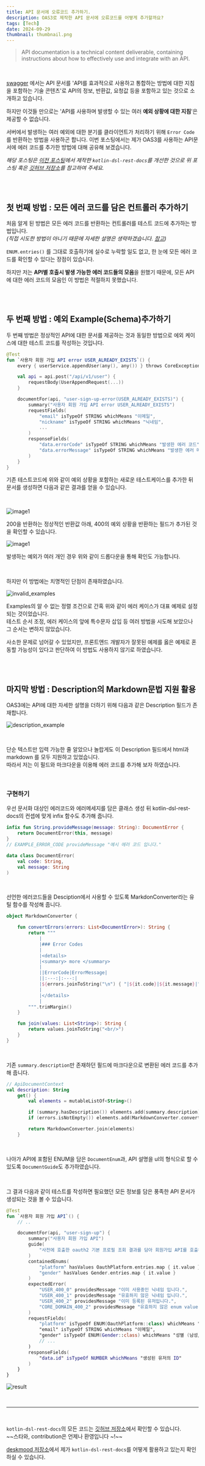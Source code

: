 ```yaml
---
title: API 문서에 오류코드 추가하기.
description: OAS3로 제작한 API 문서에 오류코드를 어떻게 추가할까요?
tags: [Tech]
date: 2024-09-29
thumbnail: thumbnail.png
---
```


> API documentation is a technical content deliverable, containing instructions about how to effectively use and integrate with an API. 

<br/>

[swagger](https://swagger.io/blog/api-documentation/what-is-api-documentation-and-why-it-matters/) 에서는 API 문서를
'API를 효과적으로 사용하고 통합하는 방법에 대한 지침을 포함하는 기술 콘텐츠'로 API의 정보, 반환값, 요청값 등을 포함하고 있는 것으로 소개하고 있습니다.

하지만 이것들 만으로는 'API를 사용하며 발생할 수 있는 여러 **예외 상황에 대한 지침**'은 제공할 수 없습니다.

서버에서 발생하는 여러 예외에 대한 분기를 클라이언트가 처리하기 위해 `Error Code`를 반환하는 방법을 사용하곤 합니다. 
이번 포스팅에서는 제가 OAS3를 사용하는 API문서에 에러 코드를 추가한 방법에 대해 공유해 보겠습니다.

_해당 포스팅은 [이전 포스팅](https://wwan13.github.io/1009/)에서 제작한 `kotlin-dsl-rest-docs`를 개선한 것으로 위 포스팅 혹은 [깃허브 저장소](https://github.com/wwan13/kotlin-dsl-rest-docs)를 참고하여 주세요._

<br/><br/>

## 첫 번째 방법 : 모든 에러 코드를 담은 컨트롤러 추가하기

처음 알게 된 방법은 모든 에러 코드를 반환하는 컨트롤러를 테스트 코드에 추가하는 방법입니다.   
_(직접 시도한 방법이 아니기 때문에 자세한 설명은 생략하겠습니다. [참고](https://0soo.tistory.com/210))_

`ENUM.entries()` 를 그대로 호출하기에 실수로 누락할 일도 없고, 한 눈에 모든 에러 코드를 확인할 수 있다는 장점이 있습니다.

하지만 저는 **API별 호출시 발생 가능한 에러 코드들의 모음**을 원했기 때문에, 모든 API에 대한 에러 코드의 모음인 이 방법은 적절하지 못했습니다.

<br/><br/>

## 두 번째 방법 : 예외 Example(Schema)추가하기

두 번째 방법은 정상적인 API에 대한 문서를 제공하는 것과 동일한 방법으로 에외 케이스에 대한 테스트 코드를 작성하는 것입니다.

~~~ kotlin
@Test
fun `사용자 회원 가입 API error USER_ALREADY_EXISTS`() {
    every { userService.appendUser(any(), any()) } throws CoreException(ErrorType.USER_ALREADY_EXISTS)

    val api = api.post("/api/v1/user") {
        requestBody(UserAppendRequest(...))
    }

    documentFor(api, "user-sign-up-error(USER_ALREADY_EXISTS)") {
        summary("사용자 회원 가입 API error USER_ALREADY_EXISTS")
        requestFields(
            "email" isTypeOf STRING whichMeans "이메일",
            "nickname" isTypeOf STRING whichMeans "닉네임",
            ...
        )
        responseFields(
            "data.errorCode" isTypeOf STRING whichMeans "발생한 에러 코드",
            "data.errorMessage" isTypeOf STRING whichMeans "발생한 에러 메세지"
        )
    }
}
~~~

기존 테스트코드에 위와 같이 예외 상황을 포함하는 새로운 테스트케이스를 추가한 뒤 문서를 생성하면 다음과 같은 결과를 얻을 수 있습니다.

<br/>

![image1](./image1.png)

200을 반환하는 정상적인 반환값 아래, 400의 예외 상황을 반환하는 필드가 추가된 것을 확인할 수 있습니다.

![image1](./image2.png)

발생하는 예외가 여러 개인 경우 위와 같이 드롭다운을 통해 확인도 가능합니다.

<br/>

하지만 이 방법에는 치명적인 단점이 존재하였습니다.

![invalid_examples](./invalid_examples.png)

Examples의 알 수 없는 정렬 조건으로 간혹 위와 같이 에러 케이스가 대표 예제로 설정되는 것이었습니다.   
테스트 순서 조정, 에러 케이스의 앞에 특수문자 삽입 등 여러 방법을 시도해 보았으나 그 순서는 변하지 않았습니다.

사소한 문제로 넘어갈 수 있었지만, 프론트앤드 개발자가 잘못된 예제를 옳은 예제로 혼동할 가능성이 있다고 판단하여 이 방법도 사용하지 않기로 하였습니다.

<br/><br/>

## 마지막 방법 : Description의 Markdown문법 지원 활용

OAS3에는 API에 대한 자세한 설명을 더하기 위해 다음과 같은 Description 필드가 존재합니다.

![description_example](./description_example.png)

<br/>

단순 텍스트만 입력 가능한 줄 알았으나 놀랍게도 이 Description 필드에서 html과 markdown 를 모두 지원하고 있었습니다.   
따라서 저는 이 필드와 마크다운을 이용해 에러 코드를 추가해 보자 하였습니다.

<br/>

### 구현하기

우선 문서화 대상인 에러코드와 에러메세지를 담은 클래스 생성 뒤 kotlin-dsl-rest-docs의 컨셉에 맞게 infix 함수도 추가해 줍니다.

~~~ kotlin
infix fun String.provideMessage(message: String): DocumentError {
    return DocumentError(this, message)
}
// EXAMPLE_ERROR_CODE provideMessage "예시 에러 코드 입니다."

data class DocumentError(
    val code: String,
    val message: String
)
~~~

<br/>

선언한 에러코드들을 Desciption에서 사용할 수 있도록 MarkdonConverter라는 유틸 함수를 작성해 줍니다.

~~~ kotlin
object MarkdownConverter {

    fun convertErrors(errors: List<DocumentError>): String {
        return """
            |
            |### Error Codes
            |
            |<details>
            |<summary> more </summary>
            |
            ||ErrorCode|ErrorMessage|
            ||:---:|:---:|
            |${errors.joinToString("\n") { "|${it.code}|${it.message}|" }}
            |
            |</details>
            |
        """.trimMargin()
    }

    fun join(values: List<String>): String {
        return values.joinToString("<br/>")
    }
}

~~~

<br/>

기존 `summary.description`만 존재하던 필드에 마크다운으로 변환된 에러 코드를 추가해 줍니다.

~~~ kotlin
// ApiDocumentContext
val description: String
    get() {
        val elements = mutableListOf<String>()

        if (summary.hasDescription()) elements.add(summary.description)
        if (errors.isNotEmpty()) elements.add(MarkdownConverter.convertErrors(errors))

        return MarkdownConverter.join(elements)
    }
~~~

<br/>

나아가 API에 포함된 ENUM을 담은 `DocumentEnum`과, API 설명을 ul의 형식으로 할 수 있도록 `DocumentGuide`도 추가하였습니다.

<br/>

그 결과 다음과 같이 테스트를 작성하면 필요했던 모든 정보를 담은 풍족한 API 문서가 생성되는 것을 볼 수 있습니다.

~~~ kotlin
@Test
fun `사용자 회원 가입 API`() {
    // ..

    documentFor(api, "user-sign-up") {
        summary("사용자 회원 가입 API")
        guide(
            "사전에 호출한 oauth2 기본 프로필 조회 결과를 담아 회원가입 API를 호출해 주세요.",
        )
        containedEnums(
            "platform" hasValues OauthPlatform.entries.map { it.value },
            "gender" hasValues Gender.entries.map { it.value }
        )
        expectedError(
            "USER_400_0" providesMessage "이미 사용중인 닉네임 입니다.",
            "USER_400_1" providesMessage "유효하지 않은 닉네임 입니다.",
            "USER_400_2" providesMessage "이미 등록된 유저입니다.",
            "CORE_DOMAIN_400_2" providesMessage "유효하지 않은 enum value 입니다"
        )
        requestFields(
            "platform" isTypeOf ENUM(OauthPlatform::class) whichMeans "oauth2 플랫폼 (naver/google)",
            "email" isTypeOf STRING whichMeans "이메일",
            "gender" isTypeOf ENUM(Gender::class) whichMeans "성별 (남성/여성)",
            // ...
        )
        responseFields(
            "data.id" isTypeOf NUMBER whichMeans "생성된 유저의 ID"
        )
    }
}
~~~

![result](./result.png)

<br/>

<hr/>

<br/>

`kotlin-dsl-rest-docs`의 모든 코드는 [깃허브 저장소](https://github.com/wwan13/kotlin-dsl-rest-docs)에서 확인할 수 있습니다.  
~~스타와, contribution은 언제나 환영입니다 ~!~~

[deskmood 저장소](https://github.com/Desk-Mood/deskmood-server/tree/main/deskmood-core/core-api/src/test/kotlin/org/deskmood/docs)에서 제가  `kotlin-dsl-rest-docs`를 어떻게 활용하고 있는지 확인하실 수 있습니다.